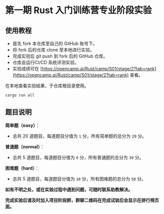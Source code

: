 # 第一期 Rust 入门训练营专业阶段实验

## 使用教程

* 首先 fork 本仓库至自己的 GitHub 账号下。
* 将 fork 后的仓库 clone 至本地进行实验。
* 完成实验后 git push 到 fork 后的 GitHub 仓库。
* 仓库会运行CI/CD 系统评测实验。
* 实验成绩可在 [https://opencamp.ai/Rust/camp/S01/stage/2?tab=rank](https://opencamp.ai/Rust/camp/S01/stage/2?tab=rank) 查看。

在本地查看实验结果，于仓库根目录使用。

```bash
cargo run all
```

## 题目说明

**简单题（easy）**：

- 总共 20 道题目，每道题目分值为 `1` 分，所有简单题的总分为 `20` 分。

**普通题（normal）**：

- 总共 5 道题目，每道题目分值为 `6` 分，所有普通题的总分为 `30` 分。

**困难题（hard）**：

- 总共 5 道题目，每道题目分值为 `10` 分，所有困难题的总分为 `50` 分。

**如有不明之处，或在实验过程中遇到问题，可随时联系助教解决。**

**完成实验后请及时加入项目阶段群，群聊二维码在完成试验后会显示在排行榜页面。**

